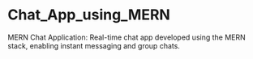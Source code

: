 # Chat_App_using_MERN
MERN Chat Application: Real-time chat app developed using the MERN stack, enabling instant messaging and group chats.
